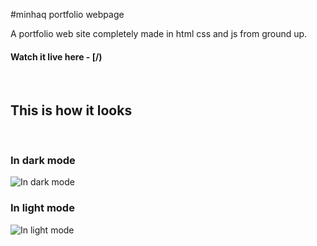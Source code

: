 #minhaq portfolio webpage

A portfolio web site completely made in html css and js from ground up.

#### Watch it live here - [/)

<br>

## This is how it looks

<br>

### In dark mode

![In dark mode](.)

### In light mode

![In light mode](.)
